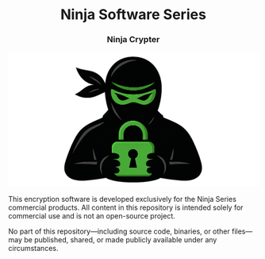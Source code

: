 <div align = "center">

# Ninja Software Series


### Ninja Crypter

</div>

<img src = "https://github.com/PanagiotisKotsorgios/ninja-crypter/blob/main/assets/img/ninja_logo.png">

This encryption software is developed exclusively for the Ninja Series commercial products.
All content in this repository is intended solely for commercial use and is not an open-source project.

No part of this repository—including source code, binaries, or other files—may be published, shared, or made publicly available under any circumstances.

